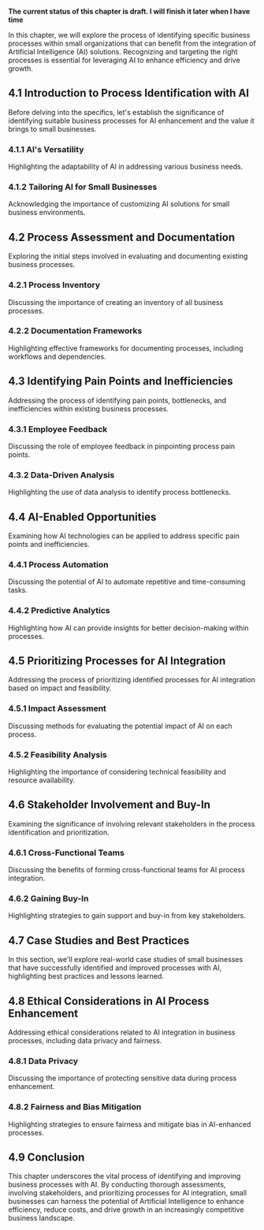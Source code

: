**The current status of this chapter is draft. I will finish it later when I have time**

In this chapter, we will explore the process of identifying specific business processes within small organizations that can benefit from the integration of Artificial Intelligence (AI) solutions. Recognizing and targeting the right processes is essential for leveraging AI to enhance efficiency and drive growth.

4.1 Introduction to Process Identification with AI
--------------------------------------------------

Before delving into the specifics, let's establish the significance of identifying suitable business processes for AI enhancement and the value it brings to small businesses.

### 4.1.1 AI's Versatility

Highlighting the adaptability of AI in addressing various business needs.

### 4.1.2 Tailoring AI for Small Businesses

Acknowledging the importance of customizing AI solutions for small business environments.

4.2 Process Assessment and Documentation
----------------------------------------

Exploring the initial steps involved in evaluating and documenting existing business processes.

### 4.2.1 Process Inventory

Discussing the importance of creating an inventory of all business processes.

### 4.2.2 Documentation Frameworks

Highlighting effective frameworks for documenting processes, including workflows and dependencies.

4.3 Identifying Pain Points and Inefficiencies
----------------------------------------------

Addressing the process of identifying pain points, bottlenecks, and inefficiencies within existing business processes.

### 4.3.1 Employee Feedback

Discussing the role of employee feedback in pinpointing process pain points.

### 4.3.2 Data-Driven Analysis

Highlighting the use of data analysis to identify process bottlenecks.

4.4 AI-Enabled Opportunities
----------------------------

Examining how AI technologies can be applied to address specific pain points and inefficiencies.

### 4.4.1 Process Automation

Discussing the potential of AI to automate repetitive and time-consuming tasks.

### 4.4.2 Predictive Analytics

Highlighting how AI can provide insights for better decision-making within processes.

4.5 Prioritizing Processes for AI Integration
---------------------------------------------

Addressing the process of prioritizing identified processes for AI integration based on impact and feasibility.

### 4.5.1 Impact Assessment

Discussing methods for evaluating the potential impact of AI on each process.

### 4.5.2 Feasibility Analysis

Highlighting the importance of considering technical feasibility and resource availability.

4.6 Stakeholder Involvement and Buy-In
--------------------------------------

Examining the significance of involving relevant stakeholders in the process identification and prioritization.

### 4.6.1 Cross-Functional Teams

Discussing the benefits of forming cross-functional teams for AI process integration.

### 4.6.2 Gaining Buy-In

Highlighting strategies to gain support and buy-in from key stakeholders.

4.7 Case Studies and Best Practices
-----------------------------------

In this section, we'll explore real-world case studies of small businesses that have successfully identified and improved processes with AI, highlighting best practices and lessons learned.

4.8 Ethical Considerations in AI Process Enhancement
----------------------------------------------------

Addressing ethical considerations related to AI integration in business processes, including data privacy and fairness.

### 4.8.1 Data Privacy

Discussing the importance of protecting sensitive data during process enhancement.

### 4.8.2 Fairness and Bias Mitigation

Highlighting strategies to ensure fairness and mitigate bias in AI-enhanced processes.

4.9 Conclusion
--------------

This chapter underscores the vital process of identifying and improving business processes with AI. By conducting thorough assessments, involving stakeholders, and prioritizing processes for AI integration, small businesses can harness the potential of Artificial Intelligence to enhance efficiency, reduce costs, and drive growth in an increasingly competitive business landscape.

